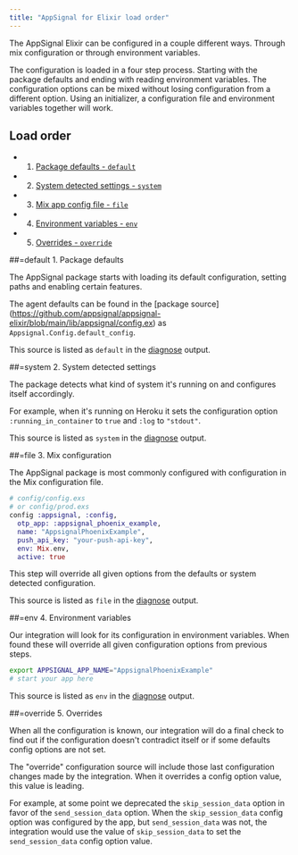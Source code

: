 ```yaml
---
title: "AppSignal for Elixir load order"
---
```


The AppSignal Elixir can be configured in a couple different ways. Through mix
configuration or through environment variables.

The configuration is loaded in a four step process. Starting with the package
defaults and ending with reading environment variables. The configuration
options can be mixed without losing configuration from a different option.
Using an initializer, a configuration file and environment variables together
will work.

## Load order

- 1. [Package defaults - `default`](#default)
- 2. [System detected settings - `system`](#system)
- 3. [Mix app config file - `file`](#file)
- 4. [Environment variables - `env`](#env)
- 5. [Overrides - `override`](#override)

##=default 1. Package defaults

The AppSignal package starts with loading its default configuration, setting
paths and enabling certain features.

The agent defaults can be found in the [package source]
(https://github.com/appsignal/appsignal-elixir/blob/main/lib/appsignal/config.ex)
as `Appsignal.Config.default_config`.

This source is listed as `default` in the [diagnose](/elixir/command-line/diagnose.html) output.

##=system 2. System detected settings

The package detects what kind of system it's running on and configures itself
accordingly.

For example, when it's running on Heroku it sets the configuration option
`:running_in_container` to `true` and `:log` to `"stdout"`.

This source is listed as `system` in the [diagnose](/elixir/command-line/diagnose.html) output.

##=file 3. Mix configuration

The AppSignal package is most commonly configured with configuration in the Mix
configuration file.

```elixir
# config/config.exs
# or config/prod.exs
config :appsignal, :config,
  otp_app: :appsignal_phoenix_example,
  name: "AppsignalPhoenixExample",
  push_api_key: "your-push-api-key",
  env: Mix.env,
  active: true
```

This step will override all given options from the defaults or system
detected configuration.

This source is listed as `file` in the [diagnose](/elixir/command-line/diagnose.html) output.

##=env 4. Environment variables

Our integration will look for its configuration in environment variables.
When found these will override all given configuration options from
previous steps.

```bash
export APPSIGNAL_APP_NAME="AppsignalPhoenixExample"
# start your app here
```

This source is listed as `env` in the [diagnose](/elixir/command-line/diagnose.html) output.

##=override 5. Overrides

When all the configuration is known, our integration will do a final check to find out if the configuration doesn't contradict itself or if some defaults config options are not set.

The "override" configuration source will include those last configuration changes made by the integration. When it overrides a config option value, this value is leading.

For example, at some point we deprecated the `skip_session_data` option in favor of the `send_session_data` option. When the `skip_session_data` config option was configured by the app, but `send_session_data` was not, the integration would use the value of `skip_session_data` to set the `send_session_data` config option value.

